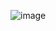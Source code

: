 ![image](https://github.com/kartheek21reddy/postman-testcases/assets/159413124/6190d30d-0c59-4dc7-b020-bbce8bbe2501)

